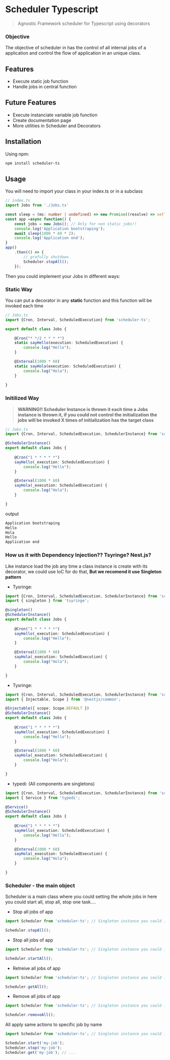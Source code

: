 # Scheduler Typescript

> Agnostic Framework scheduler for Typescript using decorators

### Objective

The objective of scheduler in has the control of all internal jobs of a application and control the flow of application in an unique class.

## Features
- Execute static job function
- Handle jobs in central function

## Future Features
- Execute instanciate variable job function
- Create documentation page
- More utilities in Scheduler and Decorators

## Installation

Using npm:

```bash
npm install scheduler-ts
```

## Usage
You will need to import your class in your index.ts or in a subclass

```Typescript
// index.ts
import Jobs from './Jobs.ts'

const sleep = (ms: number | undefined) => new Promise((resolve) => setTimeout(resolve, ms));
const app =async function() {
    const jobs = new Jobs(); // Only for non static jobs!!
    console.log('Application bootstraping');
    await sleep(1000 * 60 * 2);
    console.log('Application end');
}
app()
    .then(() => {
        // grafully shutdown
        Scheduler.stopAll();
    });
```
Then you could implement your Jobs in different ways:

### Static Way

You can put a decorator in any **static** function and this function will be invoked each time

```Typescript
// Jobs.ts
import {Cron, Interval, ScheduledExecution} from 'scheduler-ts';

export default class Jobs {

    @Cron("* */2 * * * *")
    static sayHello(execution: ScheduledExecution) {
        console.log("Hello");
    }

    @Interval(1000 * 60)
    static sayHola(execution: ScheduledExecution) {
        console.log("Hola");
    }
    
}
```

### Initilized Way

> **WARNING!! Scheduler Instance is thrown it each time a Jobs instance is thrown it, if you could not control the initialization the jobs will be invoked X times of initialization has the target class**

```Typescript
// Jobs.ts
import {Cron, Interval, ScheduledExecution, SchedulerInstance} from 'scheduler-ts';

@SchedulerInstance()
export default class Jobs {
    
    @Cron("1 * * * * *")
    sayHello(_execution: ScheduledExecution) {
        console.log("Hello");
    }

    @Interval(1000 * 60)
    sayHola(_execution: ScheduledExecution) {
        console.log("Hola");
    }

}
```

output
```bash
Application bootstraping
Hello
Hola
Hello
Application end
```

### How us it with Dependency Injection?? Tsyringe? Nest.js?
Like instance load the job any time a class instance is create with its decorator, we could use IoC for do that, **But we recomend it use Singleton pattern**

- Tysringe:

```Typescript
import {Cron, Interval, ScheduledExecution, SchedulerInstance} from 'scheduler-ts';
import { singleton } from 'tsyringe';

@singleton()
@SchedulerInstance()
export default class Jobs {
    
    @Cron("1 * * * * *")
    sayHello(_execution: ScheduledExecution) {
        console.log("Hello");
    }

    @Interval(1000 * 60)
    sayHola(_execution: ScheduledExecution) {
        console.log("Hola");
    }

}
```

- Tysringe:

```Typescript
import {Cron, Interval, ScheduledExecution, SchedulerInstance} from 'scheduler-ts';
import { Injectable, Scope } from '@nestjs/common';

@Injectable({ scope: Scope.DEFAULT })
@SchedulerInstance()
export default class Jobs {
    
    @Cron("1 * * * * *")
    sayHello(_execution: ScheduledExecution) {
        console.log("Hello");
    }

    @Interval(1000 * 60)
    sayHola(_execution: ScheduledExecution) {
        console.log("Hola");
    }

}
```

- typedi: (All components are singletons)

```Typescript
import {Cron, Interval, ScheduledExecution, SchedulerInstance} from 'scheduler-ts';
import { Service } from 'typedi';

@Service()
@SchedulerInstance()
export default class Jobs {
    
    @Cron("1 * * * * *")
    sayHello(_execution: ScheduledExecution) {
        console.log("Hello");
    }

    @Interval(1000 * 60)
    sayHola(_execution: ScheduledExecution) {
        console.log("Hola");
    }

}
```

### Scheduler - the main object

Scheduler is a main class where you could setting the whole jobs in here you could start all, stop all, stop one task....

- Stop all jobs of app

```Typescript
import Scheduler from 'scheduler-ts'; // Singleton instance you could invoker what ever you want!!

Scheduler.stopAll();
```
- Stop all jobs of app

```Typescript
import Scheduler from 'scheduler-ts'; // Singleton instance you could invoker what ever you want!!

Scheduler.startAll();
```

- Retreive all jobs of app

```Typescript
import Scheduler from 'scheduler-ts'; // Singleton instance you could invoker what ever you want!!

Scheduler.getAll();
```
- Remove all jobs of app

```Typescript
import Scheduler from 'scheduler-ts'; // Singleton instance you could invoker what ever you want!!

Scheduler.removeAll();
```
All apply same actions to specific job by name
```Typescript
import Scheduler from 'scheduler-ts'; // Singleton instance you could invoker what ever you want!!

Scheduler.start('my-job');
Scheduler.stop('my-job');
Scheduler.get('my-job'); // ...
```
